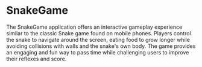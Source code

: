 # SnakeGame
The SnakeGame application offers an interactive gameplay experience similar to the classic Snake game found on mobile phones. Players control the snake to navigate around the screen, eating food to grow longer while avoiding collisions with walls and the snake's own body. The game provides an engaging and fun way to pass time while challenging users to improve their reflexes and score.
